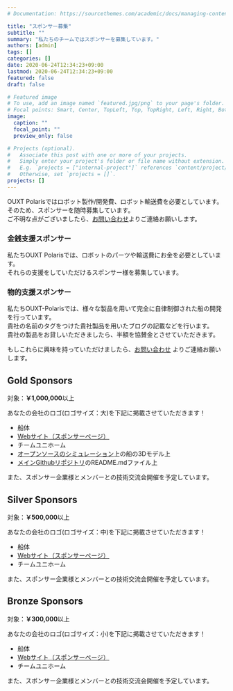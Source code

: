```yaml
---
# Documentation: https://sourcethemes.com/academic/docs/managing-content/

title: "スポンサー募集"
subtitle: ""
summary: "私たちのチームではスポンサーを募集しています。"
authors: [admin]
tags: []
categories: []
date: 2020-06-24T12:34:23+09:00
lastmod: 2020-06-24T12:34:23+09:00
featured: false
draft: false

# Featured image
# To use, add an image named `featured.jpg/png` to your page's folder.
# Focal points: Smart, Center, TopLeft, Top, TopRight, Left, Right, BottomLeft, Bottom, BottomRight.
image:
  caption: ""
  focal_point: ""
  preview_only: false

# Projects (optional).
#   Associate this post with one or more of your projects.
#   Simply enter your project's folder or file name without extension.
#   E.g. `projects = ["internal-project"]` references `content/project/deep-learning/index.md`.
#   Otherwise, set `projects = []`.
projects: []
---
```

OUXT Polarisではロボット製作/開発費、ロボット輸送費を必要としています。<br>
そのため、スポンサーを随時募集しています。<br>
ご不明な点がございましたら、[お問い合わせ](../../#contact)よりご連絡お願いします。

### 金銭支援スポンサー

私たちOUXT Polarisでは、ロボットのパーツや輸送費にお金を必要としています。<br>
それらの支援をしていただけるスポンサー様を募集しています。

### 物的支援スポンサー

私たちOUXT-Polarisでは、様々な製品を用いて完全に自律制御された船の開発を行っています。<br>
貴社の名前のタグをつけた貴社製品を用いたブログの記載などを行います。<br>
貴社の製品をお貸しいただきましたら、半額を協賛金とさせていただきます。

もしこれらに興味を持っていただけましたら、[お問い合わせ](../../#contact) よりご連絡お願いします。

## Gold Sponsors

対象：**￥1,000,000**以上

あなたの会社のロゴ(ロゴサイズ：大)を下記に掲載させていただきます！

- 船体
- [Webサイト（スポンサーページ）](../sponsor/)
- チームユニホーム
- [オープンソースのシミュレーション](https://github.com/OUXT-Polaris/vrx)上の船の3Dモデル上
- [メインGithubリポジトリ](https://github.com/OUXT-Polaris/ouxt_automation/tree/master)のREADME.mdファイル上

また、スポンサー企業様とメンバーとの技術交流会開催を予定しています。

## Silver Sponsors

対象：**￥500,000**以上

あなたの会社のロゴ(ロゴサイズ：中)を下記に掲載させていただきます！

- 船体
- [Webサイト（スポンサーページ）](../sponsor/)
- チームユニホーム

また、スポンサー企業様とメンバーとの技術交流会開催を予定しています。

## Bronze Sponsors

対象：**￥300,000**以上

あなたの会社のロゴ(ロゴサイズ：小)を下記に掲載させていただきます！

- 船体
- [Webサイト（スポンサーページ）](../sponsor/)
- チームユニホーム

また、スポンサー企業様とメンバーとの技術交流会開催を予定しています。
